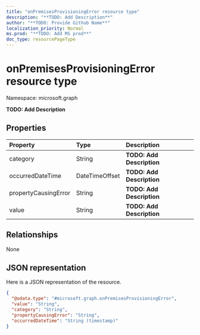 ```yaml
---
title: "onPremisesProvisioningError resource type"
description: "**TODO: Add Description**"
author: "**TODO: Provide Github Name**"
localization_priority: Normal
ms.prod: "**TODO: Add MS prod**"
doc_type: resourcePageType
---
```


# onPremisesProvisioningError resource type


Namespace: microsoft.graph

**TODO: Add Description**

## Properties
|Property|Type|Description|
|:---|:---|:---|
|category|String|**TODO: Add Description**|
|occurredDateTime|DateTimeOffset|**TODO: Add Description**|
|propertyCausingError|String|**TODO: Add Description**|
|value|String|**TODO: Add Description**|

## Relationships
None

## JSON representation
Here is a JSON representation of the resource.
<!-- {
  "blockType": "resource",
  "@odata.type": "microsoft.graph.onPremisesProvisioningError"
}
-->
``` json
{
  "@odata.type": "#microsoft.graph.onPremisesProvisioningError",
  "value": "String",
  "category": "String",
  "propertyCausingError": "String",
  "occurredDateTime": "String (timestamp)"
}
```

